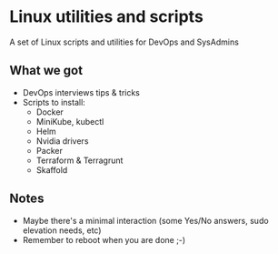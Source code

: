 # Linux utilities and scripts

A set of Linux scripts and utilities for DevOps and SysAdmins

## What we got

- DevOps interviews tips & tricks
- Scripts to install:
  - Docker
  - MiniKube, kubectl
  - Helm
  - Nvidia drivers
  - Packer
  - Terraform & Terragrunt
  - Skaffold

## Notes

- Maybe there's a minimal interaction (some Yes/No answers, sudo elevation needs, etc)
- Remember to reboot when you are done ;-)
